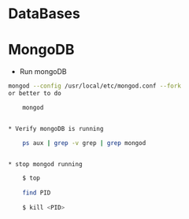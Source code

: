 # DataBases

# MongoDB

* Run mongoDB

```bash
mongod --config /usr/local/etc/mongod.conf --fork
or better to do

    mongod


* Verify mongoDB is running 

    ps aux | grep -v grep | grep mongod


* stop mongod running 

    $ top 
    
    find PID
    
    $ kill <PID>
